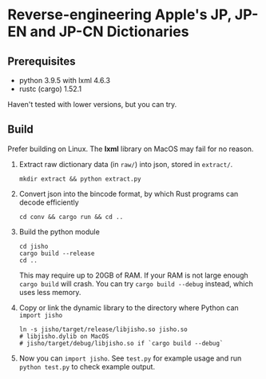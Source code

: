 # Reverse-engineering Apple's JP, JP-EN and JP-CN Dictionaries

## Prerequisites

- python 3.9.5 with lxml 4.6.3
- rustc (cargo) 1.52.1

Haven't tested with lower versions, but you can try.

## Build

Prefer building on Linux. The **lxml** library on MacOS may fail for no reason.

1. Extract raw dictionary data (in `raw/`) into json, stored in `extract/`.

   ```
   mkdir extract && python extract.py
   ```

2. Convert json into the bincode format, by which Rust programs can decode efficiently

   ```
   cd conv && cargo run && cd ..
   ```

3. Build the python module

   ```
   cd jisho
   cargo build --release
   cd ..
   ```

   This may require up to 20GB of RAM. If your RAM is not large enough `cargo build` will crash. You can try `cargo build --debug` instead, which uses less memory.

4. Copy or link the dynamic library to the directory where Python can `import jisho`

   ```
   ln -s jisho/target/release/libjisho.so jisho.so
   # libjisho.dylib on MacOS
   # jisho/target/debug/libjisho.so if `cargo build --debug`
   ```

5. Now you can `import jisho`. See `test.py` for example usage and run `python test.py` to check example output.
